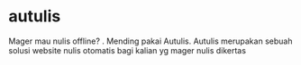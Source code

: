 # autulis
Mager mau nulis offline? . Mending pakai Autulis. Autulis merupakan sebuah solusi website nulis otomatis bagi kalian yg mager nulis dikertas

